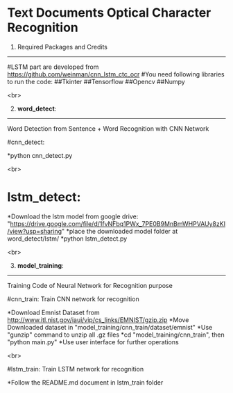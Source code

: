 Text Documents Optical Character Recognition
=======

1. Required Packages and Credits
------
#LSTM part are developed from https://github.com/weinman/cnn_lstm_ctc_ocr
#You need following libraries to run the code:
##Tkinter
##Tensorflow
##Opencv
##Numpy

\<br>

2. **word_detect**:
-------
Word Detection from Sentence + Word Recognition with CNN Network  

#cnn_detect:  

\*python cnn_detect.py

\<br>

# lstm_detect:  

\*Download the lstm model from google drive: "https://drive.google.com/file/d/1fvNFbq1PWx_7PE0B9MnBmWHPVAUy8zKI/view?usp=sharing"
\*place the downloaded model folder at word_detect/lstm/
\*python lstm_detect.py

\<br>

3. **model_training**:
-------
Training Code of Neural Network for Recognition purpose

#cnn_train: Train CNN network for recognition  

\*Download Emnist Dataset from http://www.itl.nist.gov/iaui/vip/cs_links/EMNIST/gzip.zip
\*Move Downloaded dataset in "model_training/cnn_train/dataset/emnist"
\*Use "gunzip" command to unzip all .gz files
\*cd "model_training/cnn_train", then "python main.py"
\*Use user interface for further operations

\<br>

#lstm_train: Train LSTM network for recognition  

\*Follow the README.md document in lstm_train folder


